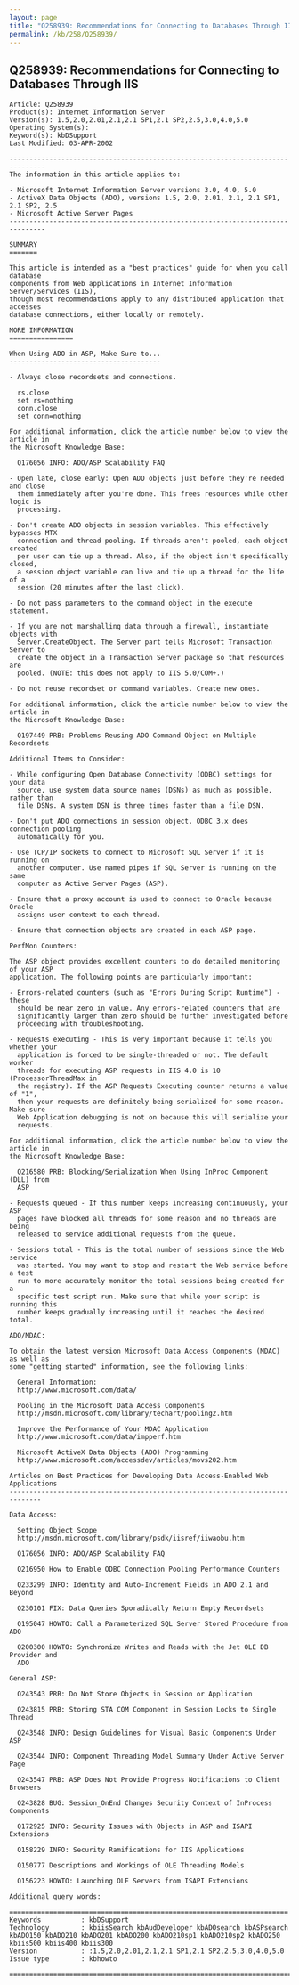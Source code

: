 ```yaml
---
layout: page
title: "Q258939: Recommendations for Connecting to Databases Through IIS"
permalink: /kb/258/Q258939/
---
```


## Q258939: Recommendations for Connecting to Databases Through IIS

	Article: Q258939
	Product(s): Internet Information Server
	Version(s): 1.5,2.0,2.01,2.1,2.1 SP1,2.1 SP2,2.5,3.0,4.0,5.0
	Operating System(s): 
	Keyword(s): kbDSupport
	Last Modified: 03-APR-2002
	
	-------------------------------------------------------------------------------
	The information in this article applies to:
	
	- Microsoft Internet Information Server versions 3.0, 4.0, 5.0 
	- ActiveX Data Objects (ADO), versions 1.5, 2.0, 2.01, 2.1, 2.1 SP1, 2.1 SP2, 2.5 
	- Microsoft Active Server Pages 
	-------------------------------------------------------------------------------
	
	SUMMARY
	=======
	
	This article is intended as a "best practices" guide for when you call database
	components from Web applications in Internet Information Server/Services (IIS),
	though most recommendations apply to any distributed application that accesses
	database connections, either locally or remotely.
	
	MORE INFORMATION
	================
	
	When Using ADO in ASP, Make Sure to...
	--------------------------------------
	
	- Always close recordsets and connections.
	
	  rs.close
	  set rs=nothing
	  conn.close
	  set conn=nothing
	
	For additional information, click the article number below to view the article in
	the Microsoft Knowledge Base:
	
	  Q176056 INFO: ADO/ASP Scalability FAQ
	
	- Open late, close early: Open ADO objects just before they're needed and close
	  them immediately after you're done. This frees resources while other logic is
	  processing.
	
	- Don't create ADO objects in session variables. This effectively bypasses MTX
	  connection and thread pooling. If threads aren't pooled, each object created
	  per user can tie up a thread. Also, if the object isn't specifically closed,
	  a session object variable can live and tie up a thread for the life of a
	  session (20 minutes after the last click).
	
	- Do not pass parameters to the command object in the execute statement.
	
	- If you are not marshalling data through a firewall, instantiate objects with
	  Server.CreateObject. The Server part tells Microsoft Transaction Server to
	  create the object in a Transaction Server package so that resources are
	  pooled. (NOTE: this does not apply to IIS 5.0/COM+.)
	
	- Do not reuse recordset or command variables. Create new ones.
	
	For additional information, click the article number below to view the article in
	the Microsoft Knowledge Base:
	
	  Q197449 PRB: Problems Reusing ADO Command Object on Multiple Recordsets
	
	Additional Items to Consider:
	
	- While configuring Open Database Connectivity (ODBC) settings for your data
	  source, use system data source names (DSNs) as much as possible, rather than
	  file DSNs. A system DSN is three times faster than a file DSN.
	
	- Don't put ADO connections in session object. ODBC 3.x does connection pooling
	  automatically for you.
	
	- Use TCP/IP sockets to connect to Microsoft SQL Server if it is running on
	  another computer. Use named pipes if SQL Server is running on the same
	  computer as Active Server Pages (ASP).
	
	- Ensure that a proxy account is used to connect to Oracle because Oracle
	  assigns user context to each thread.
	
	- Ensure that connection objects are created in each ASP page.
	
	PerfMon Counters:
	
	The ASP object provides excellent counters to do detailed monitoring of your ASP
	application. The following points are particularly important:
	
	- Errors-related counters (such as "Errors During Script Runtime") - these
	  should be near zero in value. Any errors-related counters that are
	  significantly larger than zero should be further investigated before
	  proceeding with troubleshooting.
	
	- Requests executing - This is very important because it tells you whether your
	  application is forced to be single-threaded or not. The default worker
	  threads for executing ASP requests in IIS 4.0 is 10 (ProcessorThreadMax in
	  the registry). If the ASP Requests Executing counter returns a value of "1",
	  then your requests are definitely being serialized for some reason. Make sure
	  Web Application debugging is not on because this will serialize your
	  requests.
	
	For additional information, click the article number below to view the article in
	the Microsoft Knowledge Base:
	
	  Q216580 PRB: Blocking/Serialization When Using InProc Component (DLL) from
	  ASP
	
	- Requests queued - If this number keeps increasing continuously, your ASP
	  pages have blocked all threads for some reason and no threads are being
	  released to service additional requests from the queue.
	
	- Sessions total - This is the total number of sessions since the Web service
	  was started. You may want to stop and restart the Web service before a test
	  run to more accurately monitor the total sessions being created for a
	  specific test script run. Make sure that while your script is running this
	  number keeps gradually increasing until it reaches the desired total.
	
	ADO/MDAC:
	
	To obtain the latest version Microsoft Data Access Components (MDAC) as well as
	some "getting started" information, see the following links:
	
	  General Information:
	  http://www.microsoft.com/data/
	
	  Pooling in the Microsoft Data Access Components
	  http://msdn.microsoft.com/library/techart/pooling2.htm
	
	  Improve the Performance of Your MDAC Application
	  http://www.microsoft.com/data/impperf.htm
	
	  Microsoft ActiveX Data Objects (ADO) Programming
	  http://www.microsoft.com/accessdev/articles/movs202.htm
	
	Articles on Best Practices for Developing Data Access-Enabled Web Applications
	------------------------------------------------------------------------------
	
	Data Access:
	
	  Setting Object Scope
	  http://msdn.microsoft.com/library/psdk/iisref/iiwaobu.htm
	
	  Q176056 INFO: ADO/ASP Scalability FAQ
	
	  Q216950 How to Enable ODBC Connection Pooling Performance Counters
	
	  Q233299 INFO: Identity and Auto-Increment Fields in ADO 2.1 and Beyond
	
	  Q230101 FIX: Data Queries Sporadically Return Empty Recordsets
	
	  Q195047 HOWTO: Call a Parameterized SQL Server Stored Procedure from ADO
	
	  Q200300 HOWTO: Synchronize Writes and Reads with the Jet OLE DB Provider and
	  ADO
	
	General ASP:
	
	  Q243543 PRB: Do Not Store Objects in Session or Application
	
	  Q243815 PRB: Storing STA COM Component in Session Locks to Single Thread
	
	  Q243548 INFO: Design Guidelines for Visual Basic Components Under ASP
	
	  Q243544 INFO: Component Threading Model Summary Under Active Server Page
	
	  Q243547 PRB: ASP Does Not Provide Progress Notifications to Client Browsers
	
	  Q243828 BUG: Session_OnEnd Changes Security Context of InProcess Components
	
	  Q172925 INFO: Security Issues with Objects in ASP and ISAPI Extensions
	
	  Q158229 INFO: Security Ramifications for IIS Applications
	
	  Q150777 Descriptions and Workings of OLE Threading Models
	
	  Q156223 HOWTO: Launching OLE Servers from ISAPI Extensions
	
	Additional query words:
	
	======================================================================
	Keywords          : kbDSupport 
	Technology        : kbiisSearch kbAudDeveloper kbADOsearch kbASPsearch kbADO150 kbADO210 kbADO201 kbADO200 kbADO210sp1 kbADO210sp2 kbADO250 kbiis500 kbiis400 kbiis300
	Version           : :1.5,2.0,2.01,2.1,2.1 SP1,2.1 SP2,2.5,3.0,4.0,5.0
	Issue type        : kbhowto
	
	=============================================================================
	

